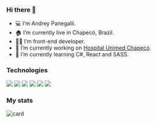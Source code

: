 ### Hi there 👋

- 💻 I’m Andrey Panegalli.
- 🏠 I’m currently live in Chapecó, Brazil.
- 👨‍💻 I’m front-end developer.
- 🔭 I’m currently working on [Hospital Unimed Chapecó](https://www.unimed.coop.br/site/web/chapeco/hospital-unimed-chapeco).
- 🌱 I’m currently learning C#, React and SASS.

### Technologies

<div style="display: inline_block">
<img src="https://img.shields.io/badge/HTML-239120?style=for-the-badge&logo=html5&logoColor=white"/>
<img src="https://img.shields.io/badge/CSS-239120?&style=for-the-badge&logo=css3&logoColor=white"/>
<img src="https://img.shields.io/badge/Sass-CC6699?style=for-the-badge&logo=sass&logoColor=white"/>
<img src="https://img.shields.io/badge/TypeScript-007ACC?style=for-the-badge&logo=typescript&logoColor=white"/>
<img src="https://img.shields.io/badge/C%23-239120?style=for-the-badge&logo=c-sharp&logoColor=white"/>
<img src="https://img.shields.io/badge/React-20232A?style=for-the-badge&logo=react&logoColor=61DAFB"/>

</div>

### My stats

<div style="margin-top: 10px">

![card](https://github-readme-stats.vercel.app/api?username=Andreypanegallito&show_icons=true&theme=discord_old_blurple&include_all_commits=true&count_private=true&hide_border=tru&hide=issues)

</div>

<!--
**Andreypanegallito/Andreypanegallito** is a ✨ _special_ ✨ repository because its `README.md` (this file) appears on your GitHub profile.

Here are some ideas to get you started:

- 🔭 I’m currently working on ...
- 🌱 I’m currently learning ...
- 👯 I’m looking to collaborate on ...
- 🤔 I’m looking for help with ...
- 💬 Ask me about ...
- 📫 How to reach me: ...
- 😄 Pronouns: ...
- ⚡ Fun fact: ...
  -->
